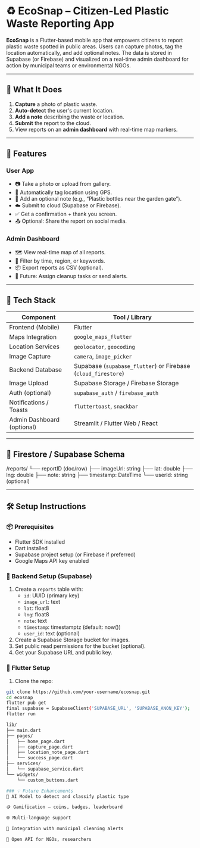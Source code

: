 # ♻️ EcoSnap – Citizen-Led Plastic Waste Reporting App

**EcoSnap** is a Flutter-based mobile app that empowers citizens to report plastic waste spotted in public areas. Users can capture photos, tag the location automatically, and add optional notes. The data is stored in Supabase (or Firebase) and visualized on a real-time admin dashboard for action by municipal teams or environmental NGOs.

---

## 📸 What It Does

1. **Capture** a photo of plastic waste.
2. **Auto-detect** the user's current location.
3. **Add a note** describing the waste or location.
4. **Submit** the report to the cloud.
5. View reports on an **admin dashboard** with real-time map markers.

---

## 🌟 Features

### User App
- 📷 Take a photo or upload from gallery.
- 📍 Automatically tag location using GPS.
- 📝 Add an optional note (e.g., “Plastic bottles near the garden gate”).
- ☁️ Submit to cloud (Supabase or Firebase).
- ✅ Get a confirmation + thank you screen.
- 📤 Optional: Share the report on social media.

### Admin Dashboard
- 🗺️ View real-time map of all reports.
- 🧾 Filter by time, region, or keywords.
- 📦 Export reports as CSV (optional).
- 🚨 Future: Assign cleanup tasks or send alerts.

---

## 🔧 Tech Stack

| Component                | Tool / Library               |
|--------------------------|------------------------------|
| Frontend (Mobile)        | Flutter                      |
| Maps Integration         | `google_maps_flutter`        |
| Location Services        | `geolocator`, `geocoding`    |
| Image Capture            | `camera`, `image_picker`     |
| Backend Database         | Supabase (`supabase_flutter`) or Firebase (`cloud_firestore`) |
| Image Upload             | Supabase Storage / Firebase Storage |
| Auth (optional)          | `supabase_auth` / `firebase_auth` |
| Notifications / Toasts   | `fluttertoast`, `snackbar`   |
| Admin Dashboard (optional) | Streamlit / Flutter Web / React |

---

## 🧠 Firestore / Supabase Schema

/reports/
└── reportID (doc/row)
├── imageUrl: string
├── lat: double
├── lng: double
├── note: string
├── timestamp: DateTime
└── userId: string (optional)


---

## 🛠️ Setup Instructions

### 📦 Prerequisites
- Flutter SDK installed
- Dart installed
- Supabase project setup (or Firebase if preferred)
- Google Maps API key enabled

### 🔌 Backend Setup (Supabase)
1. Create a `reports` table with:
   - `id`: UUID (primary key)
   - `image_url`: text
   - `lat`: float8
   - `lng`: float8
   - `note`: text
   - `timestamp`: timestamptz (default: now())
   - `user_id`: text (optional)
2. Create a Supabase Storage bucket for images.
3. Set public read permissions for the bucket (optional).
4. Get your Supabase URL and public key.

### 🧱 Flutter Setup

1. Clone the repo:
```bash
git clone https://github.com/your-username/ecosnap.git
cd ecosnap
flutter pub get
final supabase = SupabaseClient('SUPABASE_URL', 'SUPABASE_ANON_KEY');
flutter run

lib/
├── main.dart
├── pages/
│   ├── home_page.dart
│   ├── capture_page.dart
│   ├── location_note_page.dart
│   └── success_page.dart
├── services/
│   └── supabase_service.dart
└── widgets/
    └── custom_buttons.dart

### 💡 Future Enhancements
🤖 AI Model to detect and classify plastic type

🪙 Gamification – coins, badges, leaderboard

🌐 Multi-language support

📢 Integration with municipal cleaning alerts

🧩 Open API for NGOs, researchers


